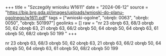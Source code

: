 +++
title = "Szczegóły wniosku W1611"
date = "2024-06-12"
source = "https://bip.brg.gda.pl/images/uploads/wnioski-do-planu-ogolnego/w1611.pdf"
tags = ["wnioski-ogolne", "obręb: 0063", "obręb: 0050", "obręb: 501997"]
geolinks = []
raw = "nr 23 obręb 63, 68/3 obręb 50, 62 obręb 63, 21 obręb 63, 66/2 obręb 50, 64 obręb 50, 64 obręb 63, 61 obręb 50, 68/2 obręb 50 199 "
+++

nr 23 obręb 63, 68/3 obręb 50, 62 obręb 63, 21 obręb 63, 66/2 obręb
50, 64 obręb 50, 64 obręb 63, 61 obręb 50, 68/2 obręb 50
199



